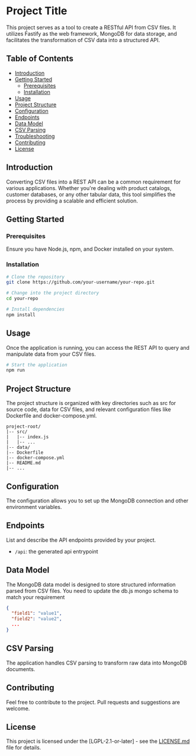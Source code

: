 # Project Title

This project serves as a tool to create a RESTful API from CSV files. It utilizes Fastify as the web framework, MongoDB for data storage, and facilitates the transformation of CSV data into a structured API.

## Table of Contents

- [Introduction](#introduction)
- [Getting Started](#getting-started)
  - [Prerequisites](#prerequisites)
  - [Installation](#installation)
- [Usage](#usage)
- [Project Structure](#project-structure)
- [Configuration](#configuration)
- [Endpoints](#endpoints)
- [Data Model](#data-model)
- [CSV Parsing](#csv-parsing)
- [Troubleshooting](#troubleshooting)
- [Contributing](#contributing)
- [License](#license)

## Introduction

Converting CSV files into a REST API can be a common requirement for various applications. Whether you're dealing with product catalogs, customer databases, or any other tabular data, this tool simplifies the process by providing a scalable and efficient solution.

## Getting Started

### Prerequisites

Ensure you have Node.js, npm, and Docker installed on your system.

### Installation

```bash
# Clone the repository
git clone https://github.com/your-username/your-repo.git

# Change into the project directory
cd your-repo

# Install dependencies
npm install
```

## Usage

Once the application is running, you can access the REST API to query and manipulate data from your CSV files.

```bash
# Start the application
npm run
```

## Project Structure

The project structure is organized with key directories such as src for source code, data for CSV files, and relevant configuration files like Dockerfile and docker-compose.yml.

```
project-root/
|-- src/
|   |-- index.js
|   |-- ...
|-- data/
|-- Dockerfile
|-- docker-compose.yml
|-- README.md
|-- ...
```

## Configuration

The configuration allows you to set up the MongoDB connection and other environment variables.

## Endpoints

List and describe the API endpoints provided by your project.

- `/api`: the generated api entrypoint

## Data Model

The MongoDB data model is designed to store structured information parsed from CSV files.
You need to update the db.js mongo schema to match your requirement

```json
{
  "field1": "value1",
  "field2": "value2",
  ...
}
```

## CSV Parsing

The application handles CSV parsing to transform raw data into MongoDB documents.

## Contributing

Feel free to contribute to the project. Pull requests and suggestions are welcome.

## License

This project is licensed under the [LGPL-2.1-or-later] - see the [LICENSE.md](LICENSE.md) file for details.
